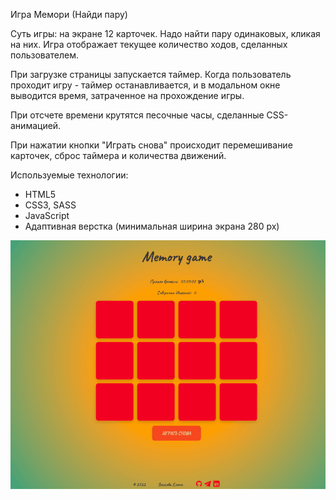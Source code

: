 Игра Мемори (Найди пару)

Суть игры: на экране 12 карточек. Надо найти пару одинаковых, кликая на них. Игра отображает текущее количество ходов, сделанных пользователем.

При загрузке страницы запускается таймер. Когда пользователь проходит игру - таймер останавливается, и в модальном окне выводится время, затраченное на прохождение игры.

При отсчете времени крутятся песочные часы, сделанные CSS-анимацией.

При нажатии кнопки "Играть снова" происходит перемешивание карточек, сброс таймера и количества движений.

Используемые технологии:

- HTML5
- CSS3, SASS
- JavaScript
- Адаптивная верстка (минимальная ширина экрана 280 px)

![gif](https://github.com/ElenaVolkova4/memory-game/blob/main/assets/images/memory.gif)

<!-- Подправить: -->
<!-- кроссбраузерная?? -->
<!-- ПРОВЕРИТЬ НА ВАЛИДАТОРАХ! -->
<!-- сделать pages -->
<!-- сделать карточки побольше на малентких экранах -->
